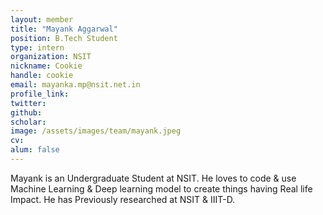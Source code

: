 ```yaml
---
layout: member
title: "Mayank Aggarwal"
position: B.Tech Student
type: intern
organization: NSIT
nickname: Cookie
handle: cookie
email: mayanka.mp@nsit.net.in
profile_link: 
twitter: 
github: 
scholar: 
image: /assets/images/team/mayank.jpeg
cv: 
alum: false
---
```

Mayank is an Undergraduate Student at NSIT. He loves to code & use Machine Learning & Deep learning model to create things having Real life Impact. He has Previously researched at NSIT & IIIT-D.